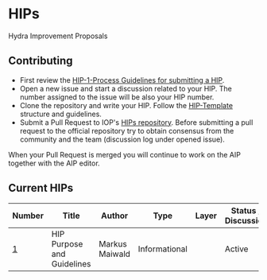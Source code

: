 # HIPs
Hydra Improvement Proposals
## Contributing
- First review the [HIP-1-Process Guidelines for submitting a HIP](HIPS/hip-1.md). 
- Open a new issue and start a discussion related to your HIP. The number assigned to the issue will be also your HIP number.
- Clone the repository and write your HIP. Follow the [HIP-Template](HIP-template.md) structure and guidelines. 
- Submit a Pull Request to IOP's [HIPs repository](https://github.com/Internet-of-People/HIPs). Before submitting a pull request to the official repository try to obtain consensus from the community and the team (discussion log under opened issue).

When your Pull Request is merged you will continue to work on the AIP together with the AIP editor. 

## Current HIPs
| Number        | Title        | Author | Type  | Layer        | Status / Discussion |
| ------------- | ------------ | ------ | ----- | ------------ | ------------------- |
| [1](HIPS/hip-1.md) | HIP Purpose and Guidelines | Markus Maiwald | Informational | | Active |
